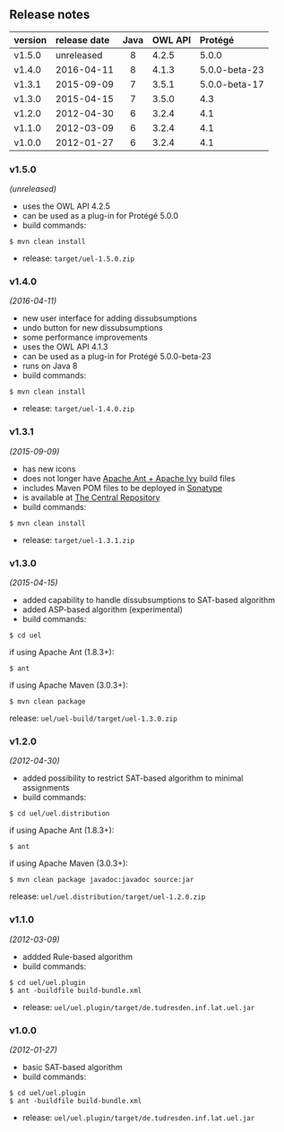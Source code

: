 ## Release notes


| version | release date | Java | OWL API | Protégé       |
|:--------|:-------------|:----:|:--------|:--------------|
| v1.5.0  | unreleased   | 8    | 4.2.5   | 5.0.0         |
| v1.4.0  | 2016-04-11   | 8    | 4.1.3   | 5.0.0-beta-23 |
| v1.3.1  | 2015-09-09   | 7    | 3.5.1   | 5.0.0-beta-17 |
| v1.3.0  | 2015-04-15   | 7    | 3.5.0   | 4.3           |
| v1.2.0  | 2012-04-30   | 6    | 3.2.4   | 4.1           |
| v1.1.0  | 2012-03-09   | 6    | 3.2.4   | 4.1           |
| v1.0.0  | 2012-01-27   | 6    | 3.2.4   | 4.1           |



### v1.5.0
*(unreleased)*
* uses the OWL API 4.2.5
* can be used as a plug-in for Protégé 5.0.0
* build commands:
```
$ mvn clean install
```
* release: `target/uel-1.5.0.zip`


### v1.4.0
*(2016-04-11)*
* new user interface for adding dissubsumptions
* undo button for new dissubsumptions
* some performance improvements
* uses the OWL API 4.1.3
* can be used as a plug-in for Protégé 5.0.0-beta-23
* runs on Java 8
* build commands:
```
$ mvn clean install
```
* release: `target/uel-1.4.0.zip`


### v1.3.1
*(2015-09-09)*
* has new icons
* does not longer have [Apache Ant + Apache Ivy](https://ant.apache.org/ivy/) build files
* includes Maven POM files to be deployed in [Sonatype](https://oss.sonatype.org/)
* is available at [The Central Repository](https://repo1.maven.org/maven2/de/tu-dresden/inf/lat/uel/)
* build commands: 
```
$ mvn clean install
```
* release: `target/uel-1.3.1.zip`


### v1.3.0
*(2015-04-15)*
* added capability to handle dissubsumptions to SAT-based algorithm
* added ASP-based algorithm (experimental)
* build commands:
```
$ cd uel
```
if using Apache Ant (1.8.3+):
```
$ ant
```
if using Apache Maven (3.0.3+):
```
$ mvn clean package
```
release: `uel/uel-build/target/uel-1.3.0.zip`

### v1.2.0
*(2012-04-30)*
* added possibility to restrict SAT-based algorithm to minimal assignments
* build commands: 
``` 
$ cd uel/uel.distribution
```
if using Apache Ant (1.8.3+):
```
$ ant
```
if using Apache Maven (3.0.3+):
```
$ mvn clean package javadoc:javadoc source:jar
```
release: `uel/uel.distribution/target/uel-1.2.0.zip`


### v1.1.0
*(2012-03-09)*
* addded Rule-based algorithm
* build commands: 
```
$ cd uel/uel.plugin
$ ant -buildfile build-bundle.xml
```
* release: `uel/uel.plugin/target/de.tudresden.inf.lat.uel.jar`


### v1.0.0
*(2012-01-27)*
* basic SAT-based algorithm
* build commands: 
```
$ cd uel/uel.plugin
$ ant -buildfile build-bundle.xml
```
* release: `uel/uel.plugin/target/de.tudresden.inf.lat.uel.jar`


